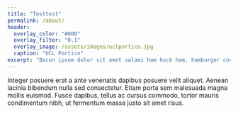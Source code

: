 ```yaml
---
title: "Testtest"
permalink: /about/
header:
  overlay_color: "#000"
  overlay_filter: "0.1"
  overlay_image: /assets/images/uclportico.jpg
  caption: "UCL Portico"
excerpt: "Bacon ipsum dolor sit amet salami ham hock ham, hamburger corned beef short ribs kielbasa biltong t-bone drumstick tri-tip tail sirloin pork chop."
---
```


Integer posuere erat a ante venenatis dapibus posuere velit aliquet. Aenean lacinia bibendum nulla sed consectetur. Etiam porta sem malesuada magna mollis euismod. Fusce dapibus, tellus ac cursus commodo, tortor mauris condimentum nibh, ut fermentum massa justo sit amet risus.
